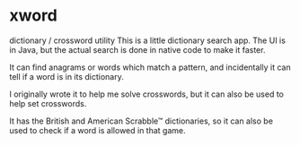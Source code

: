 # xword
dictionary / crossword utility
This is a little dictionary search app. The UI is in Java,
but the actual search is done in native code to make it faster.

It can find anagrams or words which match a pattern,
and incidentally it can tell if a word is in its dictionary.

I originally wrote it to help me solve crosswords,
but it can also be used to help set crosswords.

It has the British and American Scrabble™ dictionaries,
so it can also be used to check if a word is allowed in that game.
